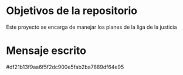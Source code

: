 # Objetivos de la repositorio

Este proyecto se encarga de manejar los planes de la liga de la justicia

# Mensaje escrito
#df21b13f9aa6f5f2dc900e5fab2ba7889df64e95
